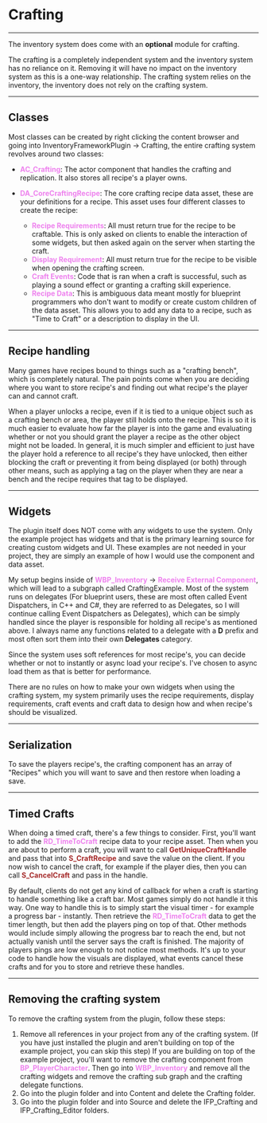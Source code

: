 # Crafting

---
The inventory system does come with an **optional** module for crafting.

The crafting is a completely independent system and the inventory system has no reliance on it. Removing it will have no impact on the inventory system as this is a one-way relationship. The crafting system relies on the inventory, the inventory does not rely on the crafting system.

---
## Classes

Most classes can be created by right clicking the content browser and going into InventoryFrameworkPlugin -> Crafting, the entire crafting system revolves around two classes:

- <span style="color:violet">**AC_Crafting**</span>: The actor component that handles the crafting and replication. It also stores all recipe's a player owns.

- <span style="color:violet">**DA_CoreCraftingRecipe**</span>: The core crafting recipe data asset, these are your definitions for a recipe. This asset uses four different classes to create the recipe:
    - <span style="color:violet">**Recipe Requirements**</span>: All must return true for the recipe to be craftable. This is only asked on clients to enable the interaction of some widgets, but then asked again on the server when starting the craft.
    - <span style="color:violet">**Display Requirement**</span>: All must return true for the recipe to be visible when opening the crafting screen.
    - <span style="color:violet">**Craft Events**</span>: Code that is ran when a craft is successful, such as playing a sound effect or granting a crafting skill experience.
    - <span style="color:violet">**Recipe Data**</span>: This is ambiguous data meant mostly for blueprint programmers who don't want to modify or create custom children of the data asset. This allows you to add any data to a recipe, such as "Time to Craft" or a description to display in the UI.


---
## Recipe handling
Many games have recipes bound to things such as a "crafting bench", which is completely natural. The pain points come when you are deciding where you want to store recipe's and finding out what recipe's the player can and cannot craft.

When a player unlocks a recipe, even if it is tied to a unique object such as a crafting bench or area, the player still holds onto the recipe.
This is so it is much easier to evaluate how far the player is into the game and evaluating whether or not you should grant the player a recipe as the other object might not be loaded. In general, it is much simpler and efficient to just have the player hold a reference to all recipe's they have unlocked, then either blocking the craft or preventing it from being displayed (or both) through other means, such as applying a tag on the player when they are near a bench and the recipe requires that tag to be displayed.

---
## Widgets
The plugin itself does NOT come with any widgets to use the system. Only the example project has widgets and that is the primary learning source for creating custom widgets and UI. These examples are not needed in your project, they are simply an example of how I would use the component and data asset.

My setup begins inside of <span style="color:violet">**WBP_Inventory**</span> -> <span style="color:violet">**Receive External Component**</span>, which will lead to a subgraph called CraftingExample. Most of the system runs on delegates (For blueprint users, these are most often called Event Dispatchers, in C++ and C#, they are referred to as Delegates, so I will continue calling Event Dispatchers as Delegates), which can be simply handled since the player is responsible for holding all recipe's as mentioned above. I always name any functions related to a delegate with a **D** prefix and most often sort them into their own **Delegates** category.

Since the system uses soft references for most recipe's, you can decide whether or not to instantly or async load your recipe's. I've chosen to async load them as that is better for performance.

There are no rules on how to make your own widgets when using the crafting system, my system primarily uses the recipe requirements, display requirements, craft events and craft data to design how and when recipe's should be visualized.

---
## Serialization
To save the players recipe's, the crafting component has an array of "Recipes" which you will want to save and then restore when loading a save.

---
## Timed Crafts
When doing a timed craft, there's a few things to consider. First, you'll want to add the <span style="color:violet">**RD_TimeToCraft**</span> recipe data to your recipe asset. Then when you are about to perform a craft, you will want to call <span style="color:brown">**GetUniqueCraftHandle**</span> and pass that into <span style="color:brown">**S_CraftRecipe**</span> and save the value on the client. If you now wish to cancel the craft, for example if the player dies, then you can call <span style="color:brown">**S_CancelCraft**</span> and pass in the handle.

By default, clients do not get any kind of callback for when a craft is starting to handle something like a craft bar. Most games simply do not handle it this way. One way to handle this is to simply start the visual timer - for example a progress bar - instantly. Then retrieve the <span style="color:violet">**RD_TimeToCraft**</span> data to get the timer length, but then add the players ping on top of that. Other methods would include simply allowing the progress bar to reach the end, but not actually vanish until the server says the craft is finished.
The majority of players pings are low enough to not notice most methods. It's up to your code to handle how the visuals are displayed, what events cancel these crafts and for you to store and retrieve these handles.

---
## Removing the crafting system
To remove the crafting system from the plugin, follow these steps:
1. Remove all references in your project from any of the crafting system. (If you have just installed the plugin and aren't building on top of the example project, you can skip this step)
If you are building on top of the example project, you'll want to remove the crafting component from <span style="color:violet">**BP_PlayerCharacter**</span>.
Then go into <span style="color:violet">**WBP_Inventory**</span> and remove all the crafting widgets and remove the crafting sub graph and the crafting delegate functions.
2. Go into the plugin folder and into Content and delete the Crafting folder.
3. Go into the plugin folder and into Source and delete the IFP_Crafting and IFP_Crafting_Editor folders.